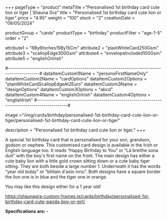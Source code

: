 +++
pageType = "product"
metaTitle ="Personalised 1st birthday card cute lion or tiger | Shauna Gra"
title = "Personalised 1st birthday card cute lion or tiger"
price = "4.95"
weight = "100"
stock = "2"
creationDate = "09/05/2024"

productGroup = "cards"
productType = "birthday"
productFilter = "age-1-5"
order = "2"

attribute1 = "6By6Inches15By15Cm" 
attribute2 = "plainWhiteCard250Gsm" 
attribute3 = "scallopEdge300Gsm" 
attribute4 = "envelopeIncluded100Gsm"
attribute5 = "englishOrIrish"

#---------------------------------------------------------------------------------------------#
dataItemCustom1Name = "personsFirstNameOnly"
dataItemCustom2Name = "cardOptions"
dataItemCustom2Options = "plainWhiteCardScallopEdgeAt2Euro"
dataItemCustom3Name = "designOptions"
dataItemCustom3Options = "abcd"
dataItemCustom4Name = "englishOrIrish"
dataItemCustom4Options = "englishIrish"
#---------------------------------------------------------------------------------------------#

image ="/img/cards/birthday/personalised-1st-birthday-card-cute-lion-or-tiger/personalised-1st-birthday-card-cute-lion-or-tiger"

description = "Personalised 1st birthday card cute lion or tiger."
+++

A special 1st birthday card that is personalised for your son, grandson, godson or nephew. This customised card design is available in the Irish or English language too. It reads “Happy Birthday to You” or “Lá breithe sona duit” with the boy's first name on the front. The main design has either a cute baby lion with a little gold crown sitting down or a cute baby tiger sitting. They are both beside a large number 1. Underneath it has the words “year old today” or “bhliain d'aois innu”. Both designs have a square border the lion one is in blue and the tiger one in orange.

You may like this design either for a 1 year old!

https://shaunagra-custom-frames.ie/cards/birthday/personalised-1st-birthday-card-cute-panda-boy-or-girl/

**Specifications are: -**
